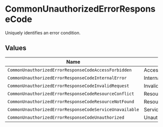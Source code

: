 # CommonUnauthorizedErrorResponseCode

Uniquely identifies an error condition.


## Values

| Name                                                    | Value                                                   |
| ------------------------------------------------------- | ------------------------------------------------------- |
| `CommonUnauthorizedErrorResponseCodeAccessForbidden`    | AccessForbidden                                         |
| `CommonUnauthorizedErrorResponseCodeInternalError`      | InternalError                                           |
| `CommonUnauthorizedErrorResponseCodeInvalidRequest`     | InvalidRequest                                          |
| `CommonUnauthorizedErrorResponseCodeResourceConflict`   | ResourceConflict                                        |
| `CommonUnauthorizedErrorResponseCodeResourceNotFound`   | ResourceNotFound                                        |
| `CommonUnauthorizedErrorResponseCodeServiceUnavailable` | ServiceUnavailable                                      |
| `CommonUnauthorizedErrorResponseCodeUnauthorized`       | Unauthorized                                            |